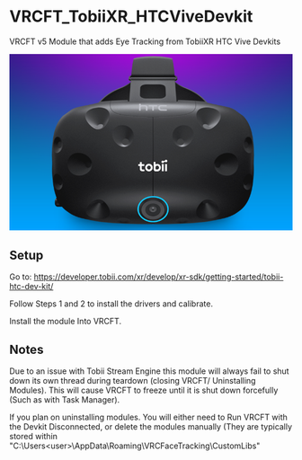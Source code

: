 # VRCFT_TobiiXR_HTCViveDevkit
VRCFT v5 Module that adds Eye Tracking from TobiiXR HTC Vive Devkits

![TobiiDevkit](TobiiDevkit.png)

## Setup

Go to: https://developer.tobii.com/xr/develop/xr-sdk/getting-started/tobii-htc-dev-kit/

Follow Steps 1 and 2 to install the drivers and calibrate.

Install the module Into VRCFT.

## Notes

Due to an issue with Tobii Stream Engine this module will always fail to shut down its own thread during teardown (closing VRCFT/ Uninstalling Modules). This will cause VRCFT to freeze until it is shut down forcefully (Such as with Task Manager). 

If you plan on uninstalling modules. You will either need to Run VRCFT with the Devkit Disconnected, or delete the modules manually (They are typically stored within "C:\Users\<user>\AppData\Roaming\VRCFaceTracking\CustomLibs"
